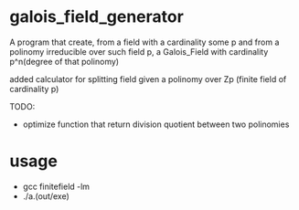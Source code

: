 # galois_field_generator
A program that create, from a field with a cardinality some p and from a polinomy irreducible over such field p,  a Galois_Field with cardinality p^n(degree of that polinomy)

added calculator for splitting field given a polinomy over Zp (finite field of cardinality p) 

TODO:
* optimize function that return division quotient between two polinomies

# usage


- gcc finitefield -lm
- ./a.(out/exe)
